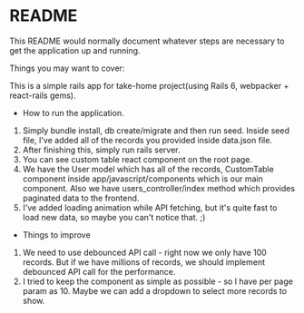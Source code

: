 # README

This README would normally document whatever steps are necessary to get the
application up and running.

Things you may want to cover:

This is a simple rails app for take-home project(using Rails 6, webpacker + react-rails gems).

* How to run the application.
1. Simply bundle install, db create/migrate and then run seed. Inside seed file, I've added all of the records you provided inside data.json file.
2. After finishing this, simply run rails server.
3. You can see custom table react component on the root page.
4. We have the User model which has all of the records, CustomTable component inside app/javascript/components which is our main component.
Also we have users_controller/index method which provides paginated data to the frontend.
5. I've added loading animation while API fetching, but it's quite fast to load new data, so maybe you can't notice that. ;)

* Things to improve
1. We need to use debounced API call - right now we only have 100 records. But if we have millions of records, we should implement debounced API call for the performance.
2. I tried to keep the component as simple as possible - so I have per page param as 10. Maybe we can add a dropdown to select more records to show.
